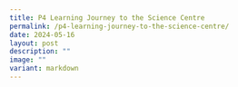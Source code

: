 ```yaml
---
title: P4 Learning Journey to the Science Centre
permalink: /p4-learning-journey-to-the-science-centre/
date: 2024-05-16
layout: post
description: ""
image: ""
variant: markdown
---
```

